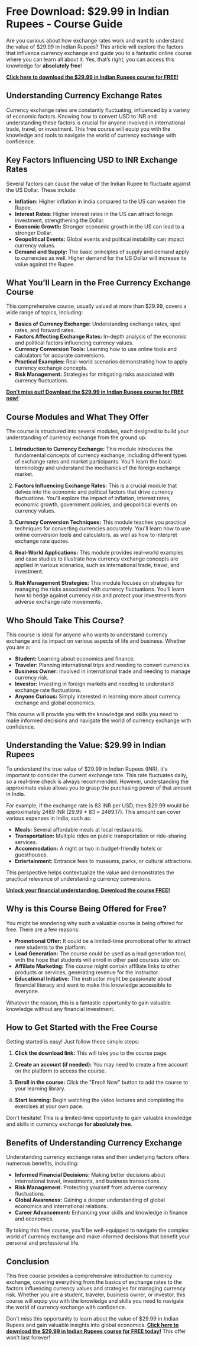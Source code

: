 # Free Download: $29.99 in Indian Rupees - Course Guide

Are you curious about how exchange rates work and want to understand the value of $29.99 in Indian Rupees? This article will explore the factors that influence currency exchange and guide you to a fantastic online course where you can learn all about it. Yes, that’s right; you can access this knowledge for **absolutely free**!

[**Click here to download the $29.99 in Indian Rupees course for FREE!**](https://udemywork.com/29-99-in-indian-rupees)

## Understanding Currency Exchange Rates

Currency exchange rates are constantly fluctuating, influenced by a variety of economic factors. Knowing how to convert USD to INR and understanding these factors is crucial for anyone involved in international trade, travel, or investment. This free course will equip you with the knowledge and tools to navigate the world of currency exchange with confidence.

## Key Factors Influencing USD to INR Exchange Rates

Several factors can cause the value of the Indian Rupee to fluctuate against the US Dollar. These include:

*   **Inflation:** Higher inflation in India compared to the US can weaken the Rupee.
*   **Interest Rates:** Higher interest rates in the US can attract foreign investment, strengthening the Dollar.
*   **Economic Growth:** Stronger economic growth in the US can lead to a stronger Dollar.
*   **Geopolitical Events:** Global events and political instability can impact currency values.
*   **Demand and Supply:** The basic principles of supply and demand apply to currencies as well. Higher demand for the US Dollar will increase its value against the Rupee.

## What You'll Learn in the Free Currency Exchange Course

This comprehensive course, usually valued at more than $29.99, covers a wide range of topics, including:

*   **Basics of Currency Exchange:** Understanding exchange rates, spot rates, and forward rates.
*   **Factors Affecting Exchange Rates:** In-depth analysis of the economic and political factors influencing currency values.
*   **Currency Conversion Tools:** Learning how to use online tools and calculators for accurate conversions.
*   **Practical Examples:** Real-world scenarios demonstrating how to apply currency exchange concepts.
*   **Risk Management:** Strategies for mitigating risks associated with currency fluctuations.

[**Don't miss out! Download the $29.99 in Indian Rupees course for FREE now!**](https://udemywork.com/29-99-in-indian-rupees)

## Course Modules and What They Offer

The course is structured into several modules, each designed to build your understanding of currency exchange from the ground up:

1.  **Introduction to Currency Exchange:** This module introduces the fundamental concepts of currency exchange, including different types of exchange rates and market participants. You'll learn the basic terminology and understand the mechanics of the foreign exchange market.

2.  **Factors Influencing Exchange Rates:** This is a crucial module that delves into the economic and political factors that drive currency fluctuations. You'll explore the impact of inflation, interest rates, economic growth, government policies, and geopolitical events on currency values.

3.  **Currency Conversion Techniques:** This module teaches you practical techniques for converting currencies accurately. You'll learn how to use online conversion tools and calculators, as well as how to interpret exchange rate quotes.

4.  **Real-World Applications:** This module provides real-world examples and case studies to illustrate how currency exchange concepts are applied in various scenarios, such as international trade, travel, and investment.

5.  **Risk Management Strategies:** This module focuses on strategies for managing the risks associated with currency fluctuations. You'll learn how to hedge against currency risk and protect your investments from adverse exchange rate movements.

## Who Should Take This Course?

This course is ideal for anyone who wants to understand currency exchange and its impact on various aspects of life and business. Whether you are a:

*   **Student:** Learning about economics and finance.
*   **Traveler:** Planning international trips and needing to convert currencies.
*   **Business Owner:** Involved in international trade and needing to manage currency risk.
*   **Investor:** Investing in foreign markets and needing to understand exchange rate fluctuations.
*   **Anyone Curious:** Simply interested in learning more about currency exchange and global economics.

This course will provide you with the knowledge and skills you need to make informed decisions and navigate the world of currency exchange with confidence.

## Understanding the Value: $29.99 in Indian Rupees

To understand the true value of $29.99 in Indian Rupees (INR), it's important to consider the current exchange rate. This rate fluctuates daily, so a real-time check is always recommended. However, understanding the approximate value allows you to grasp the purchasing power of that amount in India.

For example, if the exchange rate is 83 INR per USD, then $29.99 would be approximately 2489 INR (29.99 * 83 = 2489.17). This amount can cover various expenses in India, such as:

*   **Meals:** Several affordable meals at local restaurants.
*   **Transportation:** Multiple rides on public transportation or ride-sharing services.
*   **Accommodation:** A night or two in budget-friendly hotels or guesthouses.
*   **Entertainment:** Entrance fees to museums, parks, or cultural attractions.

This perspective helps contextualize the value and demonstrates the practical relevance of understanding currency conversions.

[**Unlock your financial understanding: Download the course FREE!**](https://udemywork.com/29-99-in-indian-rupees)

## Why is this Course Being Offered for Free?

You might be wondering why such a valuable course is being offered for free. There are a few reasons:

*   **Promotional Offer:** It could be a limited-time promotional offer to attract new students to the platform.
*   **Lead Generation:** The course could be used as a lead generation tool, with the hope that students will enroll in other paid courses later on.
*   **Affiliate Marketing:** The course might contain affiliate links to other products or services, generating revenue for the instructor.
*   **Educational Initiative:** The instructor might be passionate about financial literacy and want to make this knowledge accessible to everyone.

Whatever the reason, this is a fantastic opportunity to gain valuable knowledge without any financial investment.

## How to Get Started with the Free Course

Getting started is easy! Just follow these simple steps:

1.  **Click the download link:** This will take you to the course page.

2.  **Create an account (if needed):** You may need to create a free account on the platform to access the course.

3.  **Enroll in the course:** Click the "Enroll Now" button to add the course to your learning library.

4.  **Start learning:** Begin watching the video lectures and completing the exercises at your own pace.

Don't hesitate! This is a limited-time opportunity to gain valuable knowledge and skills in currency exchange **for absolutely free**.

## Benefits of Understanding Currency Exchange

Understanding currency exchange rates and their underlying factors offers numerous benefits, including:

*   **Informed Financial Decisions:** Making better decisions about international travel, investments, and business transactions.
*   **Risk Management:** Protecting yourself from adverse currency fluctuations.
*   **Global Awareness:** Gaining a deeper understanding of global economics and international relations.
*   **Career Advancement:** Enhancing your skills and knowledge in finance and economics.

By taking this free course, you'll be well-equipped to navigate the complex world of currency exchange and make informed decisions that benefit your personal and professional life.

## Conclusion

This free course provides a comprehensive introduction to currency exchange, covering everything from the basics of exchange rates to the factors influencing currency values and strategies for managing currency risk. Whether you are a student, traveler, business owner, or investor, this course will equip you with the knowledge and skills you need to navigate the world of currency exchange with confidence.

Don't miss this opportunity to learn about the value of $29.99 in Indian Rupees and gain valuable insights into global economics. **[Click here to download the $29.99 in Indian Rupees course for FREE today!](https://udemywork.com/29-99-in-indian-rupees)** This offer won't last forever!
